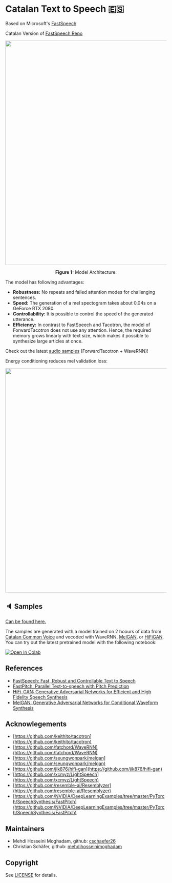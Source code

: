 # Catalan Text to Speech 🇪🇸

Based on Microsoft's [FastSpeech](https://www.microsoft.com/en-us/research/blog/fastspeech-new-text-to-speech-model-improves-on-speed-accuracy-and-controllability/)

Catalan Version of [FastSpeech Repo](https://github.com/as-ideas/ForwardTacotron)

<p align="center">
  <img src="assets/model.png" width="700" />
</p>
<p align="center">
  <b>Figure 1:</b> Model Architecture.
</p>

The model has following advantages:
- **Robustness:** No repeats and failed attention modes for challenging sentences.
- **Speed:** The generation of a mel spectogram takes about 0.04s on a GeForce RTX 2080.
- **Controllability:** It is possible to control the speed of the generated utterance.
- **Efficiency:** In contrast to FastSpeech and Tacotron, the model of ForwardTacotron
does not use any attention. Hence, the required memory grows linearly with text size, which makes it possible to synthesize large articles at once.




Check out the latest [audio samples](https://mehdihosseinimoghadam.github.io//posts/2022/04/Catalan-Text-To-Speech/) (ForwardTacotron + WaveRNN)!


Energy conditioning reduces mel validation loss:
<p align="center">
  <img src="assets/energy_tb.png" width="700" />
</p>

## 🔈 Samples

[Can be found here.](https://mehdihosseinimoghadam.github.io//posts/2022/04/Catalan-Text-To-Speech/)

The samples are generated with a model trained on 2 hoours of data from [Catalan Common Voice](https://commonvoice.mozilla.org/en/datasets) and vocoded with WaveRNN, [MelGAN](https://github.com/seungwonpark/melgan), or [HiFiGAN](https://github.com/jik876/hifi-gan). 
You can try out the latest pretrained model with the following notebook:  

[![Open In Colab](https://colab.research.google.com/assets/colab-badge.svg)](https://colab.research.google.com/github/mehdihosseinimoghadam/Catalan-Text-to-Speech/blob/master/Catalan_Text_To_Speeh_Demo.ipynb)




## References

* [FastSpeech: Fast, Robust and Controllable Text to Speech](https://arxiv.org/abs/1905.09263)
* [FastPitch: Parallel Text-to-speech with Pitch Prediction](https://arxiv.org/abs/2006.06873)
* [HiFi-GAN: Generative Adversarial Networks for Efficient and High Fidelity Speech Synthesis](https://arxiv.org/abs/2010.05646)
* [MelGAN: Generative Adversarial Networks for Conditional Waveform Synthesis](https://arxiv.org/abs/1910.06711)

## Acknowlegements

* [https://github.com/keithito/tacotron](https://github.com/keithito/tacotron)
* [https://github.com/fatchord/WaveRNN](https://github.com/fatchord/WaveRNN)
* [https://github.com/seungwonpark/melgan](https://github.com/seungwonpark/melgan)
* [https://github.com/jik876/hifi-gan](https://github.com/jik876/hifi-gan)
* [https://github.com/xcmyz/LightSpeech](https://github.com/xcmyz/LightSpeech)
* [https://github.com/resemble-ai/Resemblyzer](https://github.com/resemble-ai/Resemblyzer)
* [https://github.com/NVIDIA/DeepLearningExamples/tree/master/PyTorch/SpeechSynthesis/FastPitch](https://github.com/NVIDIA/DeepLearningExamples/tree/master/PyTorch/SpeechSynthesis/FastPitch)

## Maintainers

* Mehdi Hosseini Moghadam, github: [cschaefer26](https://github.com/cschaefer26)
* Christian Schäfer, github: [mehdihosseinimoghadam](https://github.com/mehdihosseinimoghadam)

## Copyright

See [LICENSE](LICENSE) for details.
